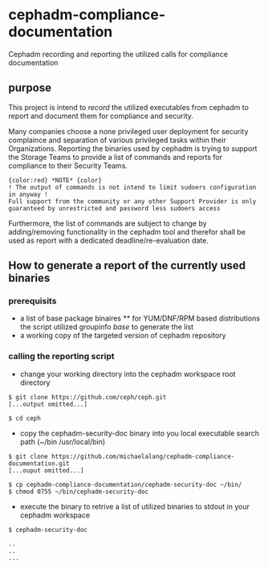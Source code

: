 # cephadm-compliance-documentation
Cephadm recording and reporting the utilized calls for compliance documentation

## purpose
This project is intend to *record* the utilized executables from cephadm to report and document them for compliance and security.

Many companies choose a none privileged user deployment for security complaince and separation of various privileged tasks within their Organizations. Reporting the binaries used by cephadm is trying to support the Storage Teams to provide a list of commands and reports for compliance to their Security Teams.

```
{color:red} *NOTE* {color}
! The output of commands is not intend to limit sudoers configuration in anyway ! 
Full support from the community or any other Support Provider is only guaranteed by unrestricted and password less sudoers access
```

Furthermore, the list of commands are subject to change by adding/removing functionality in the cephadm tool and therefor shall be used as report with a dedicated deadline/re-evaluation date.

## How to generate a report of the currently used binaries

### prerequisits

* a list of base package binaires
** for YUM/DNF/RPM based distributions the script utilized groupinfo *base* to generate the list
* a working copy of the targeted version of cephadm repository

### calling the reporting script

* change your working directory into the cephadm workspace root directory 

```
$ git clone https://github.com/ceph/ceph.git
[...output omitted...]

$ cd ceph 
```

* copy the cephadm-security-doc binary into you local executable search path (~/bin /usr/local/bin)

```
$ git clone https://github.com/michaelalang/cephadm-compliance-documentation.git
[...ouput omitted...]

$ cp cephadm-compliance-documentation/cephadm-security-doc ~/bin/
$ chmod 0755 ~/bin/cephadm-security-doc
```

* execute the binary to retrive a list of utilized binaries to stdout in your cephadm workspace

```  
$ cephadm-security-doc

..
..
...
```
